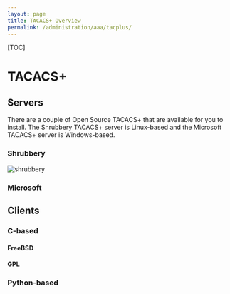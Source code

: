 ```yaml
---
layout: page
title: TACACS+ Overview
permalink: /administration/aaa/tacplus/
---
```

[TOC]

# TACACS+

## Servers

There are a couple of Open Source TACACS+ that are available for you to install. The Shrubbery TACACS+ server is Linux-based and the Microsoft TACACS+ server is Windows-based.

### Shrubbery

![shrubbery](https://picsum.photos/200)


### Microsoft

## Clients

### C-based

#### FreeBSD

#### GPL

### Python-based
